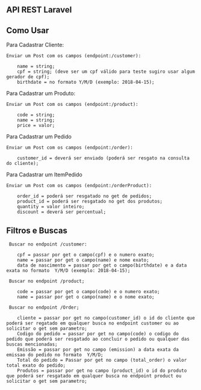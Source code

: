 ## API REST Laravel 

## Como Usar

Para Cadastrar Cliente:

	Enviar um Post com os campos (endpoint:/customer):

		name = string;
		cpf = string; (deve ser um cpf válido para teste sugiro usar algum gerador de cpf);
		birthdate = no formato Y/M/D (exemplo: 2018-04-15);

Para Cadastrar um Produto:

	Enviar um Post com os campos (endpoint:/product):

		code = string;
		name = string;
		price = valor;

Para Cadastrar um Pedido

	Enviar um Post com os campos (endpoint:/order):

		customer_id = deverá ser enviado (poderá ser resgato na consulta do cliente);

Para Cadastrar um ItemPedido

	Enviar um Post com os campos (endpoint:/orderProduct):

		order_id = poderá ser resgatado no get de pedidos;
		product_id = poderá ser resgatado no get dos produtos;
		quantity = valor inteiro;
		discount = deverá ser percentual;



## Filtros e Buscas
	 Buscar no endpoint /customer:

	 	cpf = passar por get o campo(cpf) e o numero exato;
	 	name = passar por get o campo(name) e nome exato;
	 	data de nascimento = passar por get o campo(birthdate) e a data exata no formato  Y/M/D (exemplo: 2018-04-15);

	 Buscar no endpoint /product;

	 	code = passar por get o campo(code) e o numero exato;
	 	name = passar por get o campo(name) e o nome exato;

	 Buscar no endpoint /Order;

	 	cliente = passar por get no campo(customer_id) o id do cliente que poderá ser regatado em qualquer busca no endpoint customer ou ao solicitar o get sem parametro;
	 	Codigo do pedido = passar por get no campo(code) o codigo do pedido que poderá ser resgatado ao concluir o pedido ou qualquer das buscas mencionadas;
	 	Emissão = passar por get no campo (emission) a data exata da emissao do pedido no formato  Y/M/D;
	 	Total do pedido = Passar por get no campo (total_order) o valor total exato do pedido;
	 	Produtos = passar por get no campo (product_id) o id do produto que poderá ser resgatado em qualquer busca no endpoint product ou solicitar o get sem parametro;
	 	







